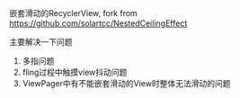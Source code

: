 嵌套滑动的RecyclerView, fork from https://github.com/solartcc/NestedCeilingEffect

主要解决一下问题
1. 多指问题
2. fling过程中触摸view抖动问题
3. ViewPager中有不能嵌套滑动的View时整体无法滑动的问题